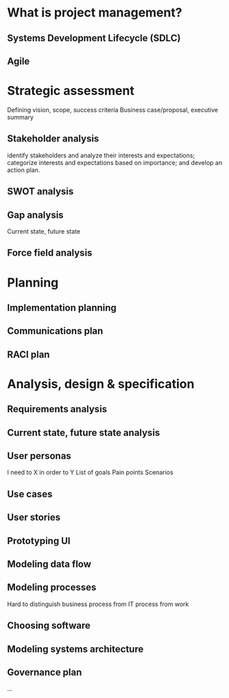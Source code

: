 # What is project management?

## Systems Development Lifecycle (SDLC)

## Agile


# Strategic assessment

Defining vision, scope, success criteria
Business case/proposal, executive summary

## Stakeholder analysis

identify stakeholders and analyze their interests and expectations; categorize interests and expectations based on importance; and develop an action plan.

## SWOT analysis

## Gap analysis

Current state, future state

## Force field analysis


# Planning

## Implementation planning

## Communications plan

## RACI plan


# Analysis, design & specification

## Requirements analysis

## Current state, future state analysis

## User personas

I need to X in order to Y
List of goals
Pain points
Scenarios

## Use cases

## User stories

## Prototyping UI

## Modeling data flow

## Modeling processes

Hard to distinguish business process from IT process from work

## Choosing software

## Modeling systems architecture

## Governance plan

... 